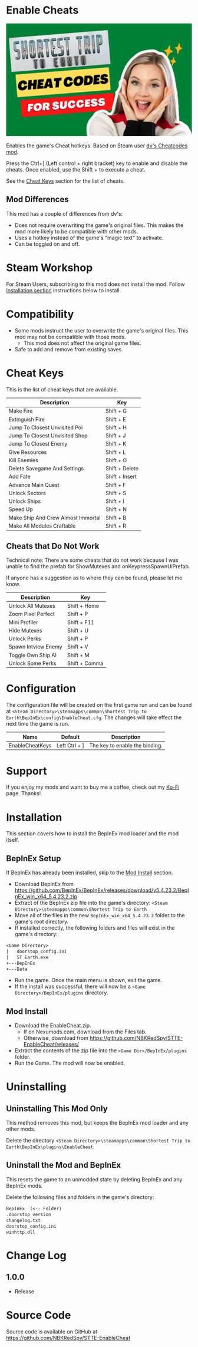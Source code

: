 # Enable Cheats

![thumbnail icon](media/thumbnail.png)

Enables the game's Cheat hotkeys.  Based on Steam user [dv's Cheatcodes mod](https://steamcommunity.com/sharedfiles/filedetails/?id=2333969105).

Press the Ctrl+\] (Left control + right bracket) key to enable and disable the cheats.  Once enabled, use the Shift + <some key> to execute a cheat.

See the [Cheat Keys](#cheat-keys) section for the list of cheats.

## Mod Differences
This mod has a couple of differences from dv's:

* Does not require overwriting the game's original files.  This makes the mod more likely to be compatible with other mods.
* Uses a hotkey instead of the game's "magic text" to activate.
* Can be toggled on and off.

# Steam Workshop
For Steam Users, subscribing to this mod does not install the mod.
Follow [Installation section](#installation) instructions below to install.

# Compatibility
* Some mods instruct the user to overwrite the game's original files.  This mod may not be compatible with those mods.
    * This mod does not affect the original game files.
* Safe to add and remove from existing saves.

# Cheat Keys

This is the list of cheat keys that are available.

|Description|Key|
|--|--|
|Make Fire|Shift + G|
|Extinguish Fire|Shift + E|
|Jump To Closest Unvisited Poi|Shift + H|
|Jump To Closest Unvisited Shop|Shift + J|
|Jump To Closest Enemy|Shift + K|
|Give Resources|Shift + L|
|Kill Enemies|Shift + O|
|Delete Savegame And Settings|Shift + Delete|
|Add Fate|Shift + Insert|
|Advance Main Quest|Shift + F|
|Unlock Sectors|Shift + S|
|Unlock Ships|Shift + I|
|Speed Up|Shift + N|
|Make Ship And Crew Almost Immortal|Shift + B|
|Make All Modules Craftable|Shift + R|


## Cheats that Do Not Work
Technical note:  There are some cheats that do not work because I was unable to find the prefab for ShowMutexes and onKeypressSpawnUiPrefab.

If anyone has a suggestion as to where they can be found, please let me know.

|Description|Key|
|--|--|
|Unlock All Mutexes|Shift + Home|
|Zoom Pixel Perfect|Shift + P|
|Mini Profiler|Shift + F11|
|Hide Mutexes|Shift + U|
|Unlock Perks|Shift + P|
|Spawn Intview Enemy|Shift + V|
|Toggle Own Ship AI|Shift + M|
|Unlock Some Perks|Shift + Comma|

# Configuration
The configuration file will be created on the first game run and can be found at `<Steam Directory>\steamapps\common\Shortest Trip to Earth\BepInEx\config\EnableCheat.cfg`.  The changes will take effect the next time the game is run.

|Name|Default|Description|
|--|--|--|
|EnableCheatKeys|Left Ctrl + \]|The key to enable the binding.|

# Support
If you enjoy my mods and want to buy me a coffee, check out my [Ko-Fi](https://ko-fi.com/nbkredspy71915) page.
Thanks!

# Installation 

This section covers how to install the BepInEx mod loader and the mod itself.

## BepInEx Setup
If BepInEx has already been installed, skip to the [Mod Install](#mod-install) section.

* Download BepInEx from https://github.com/BepInEx/BepInEx/releases/download/v5.4.23.2/BepInEx_win_x64_5.4.23.2.zip
* Extract of the BepInEx zip file into the game's directory:
```<Steam Directory>\steamapps\common\Shortest Trip to Earth```
* Move all of the files in the new ```BepInEx_win_x64_5.4.23.2``` folder to the game's root directory.
* If installed correctly, the following folders and files will exist in the game's directory:
```
<Game Directory>
|   doorstop_config.ini
|   ST Earth.exe
+---BepInEx
+---Data
```
* Run the game.  Once the main menu is shown, exit the game.  
* If the install was successful, there will now be a ```<Game Directory>/BepInEx/plugins``` directory.

## Mod Install
* Download the EnableCheat.zip.  
    * If on Nexumods.com, download from the Files tab.
    * Otherwise, download from https://github.com/NBKRedSpy/STTE-EnableCheat/releases/
* Extract the contents of the zip file into the ```<Game Dir>/BepInEx/plugins``` folder.
* Run the Game.  The mod will now be enabled.

# Uninstalling

## Uninstalling This Mod Only

This method removes this mod, but keeps the BepInEx mod loader and any other mods.

Delete the directory ```<Steam Directory>\steamapps\common\Shortest Trip to Earth\BepInEx\plugins\EnableCheat```.

## Uninstall the Mod and BepInEx
This resets the game to an unmodded state by deleting BepInEx and any BepInEx mods.

Delete the following files and folders in the game's directory:
```
BepInEx  (<-- Folder)
.doorstop_version
changelog.txt
doorstop_config.ini
winhttp.dll
```

# Change Log 

## 1.0.0
* Release

# Source Code
Source code is available on GitHub at https://github.com/NBKRedSpy/STTE-EnableCheat
